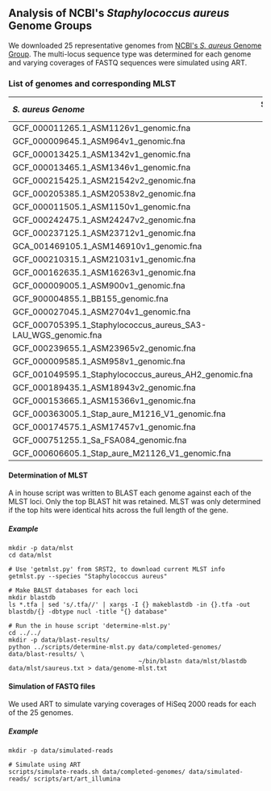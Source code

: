 ## Analysis of NCBI's *Staphylococcus aureus* Genome Groups
We downloaded 25 representative genomes from [NCBI's *S. aureus* Genome Group](http://www.ncbi.nlm.nih.gov/genome/genomegroups/154?). 
The multi-locus sequence type was determined for each genome and varying coverages of FASTQ sequences were simulated using ART.

### List of genomes and corresponding MLST
| *S. aureus Genome*                                            | Sequence Type |
|:---------------------------------------------------------------|---------------:|
| GCF_000011265.1_ASM1126v1_genomic.fna                         | 1             |
| GCF_000009645.1_ASM964v1_genomic.fna                          | 5             |
| GCF_000013425.1_ASM1342v1_genomic.fna                         | 8             |
| GCF_000013465.1_ASM1346v1_genomic.fna                         | 8             |
| GCF_000215425.1_ASM21542v2_genomic.fna                        | 22            |
| GCF_000205385.1_ASM20538v2_genomic.fna                        | 25            |
| GCF_000011505.1_ASM1150v1_genomic.fna                         | 36            |
| GCF_000242475.1_ASM24247v2_genomic.fna                        | 45            |
| GCF_000237125.1_ASM23712v1_genomic.fna                        | 59            |
| GCA_001469105.1_ASM146910v1_genomic.fna                       | 126           |
| GCF_000210315.1_ASM21031v1_genomic.fna                        | 133           |
| GCF_000162635.1_ASM16263v1_genomic.fna                        | 145           |
| GCF_000009005.1_ASM900v1_genomic.fna                          | 151           |
| GCF_900004855.1_BB155_genomic.fna                             | 152           |
| GCF_000027045.1_ASM2704v1_genomic.fna                         | 239           |
| GCF_000705395.1_Staphylococcus_aureus_SA3-LAU_WGS_genomic.fna | 291           |
| GCF_000239655.1_ASM23965v2_genomic.fna                        | 395           |
| GCF_000009585.1_ASM958v1_genomic.fna                          | 398           |
| GCF_001049595.1_Staphylococcus_aureus_AH2_genomic.fna         | 630           |
| GCF_000189435.1_ASM18943v2_genomic.fna                        | 700           |
| GCF_000153665.1_ASM15366v1_genomic.fna                        | 1159          |
| GCF_000363005.1_Stap_aure_M1216_V1_genomic.fna                | 1613          |
| GCF_000174575.1_ASM17457v1_genomic.fna                        | 1892          |
| GCF_000751255.1_Sa_FSA084_genomic.fna                         | 2022          |
| GCF_000606605.1_Stap_aure_M21126_V1_genomic.fna               | 2250          |

#### Determination of MLST
A in house script was written to BLAST each genome against each of the MLST loci. Only the top BLAST hit was retained. MLST 
was only determined if the top hits were identical hits across the full length of the gene.

##### Example
```
mkdir -p data/mlst
cd data/mlst

# Use 'getmlst.py' from SRST2, to download current MLST info
getmlst.py --species "Staphylococcus aureus"

# Make BALST databases for each loci
mkdir blastdb
ls *.tfa | sed 's/.tfa//' | xargs -I {} makeblastdb -in {}.tfa -out blastdb/{} -dbtype nucl -title "{} database"

# Run the in house script 'determine-mlst.py'
cd ../../
mkdir -p data/blast-results/
python ../scripts/determine-mlst.py data/completed-genomes/ data/blast-results/ \
                                    ~/bin/blastn data/mlst/blastdb data/mlst/saureus.txt > data/genome-mlst.txt

```

#### Simulation of FASTQ files
We used ART to simulate varying coverages of HiSeq 2000 reads for each of the 25 genomes.

##### Example
```
mkdir -p data/simulated-reads

# Simulate using ART
scripts/simulate-reads.sh data/completed-genomes/ data/simulated-reads/ scripts/art/art_illumina
```
